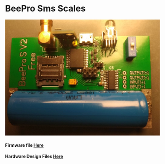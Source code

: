 # BeePro Sms Scales
![SmsScales](/images/pcb.jpg)

#### Firmware file [Here](/firmware)
#### Hardware Design Files [Here](/Hardware)
